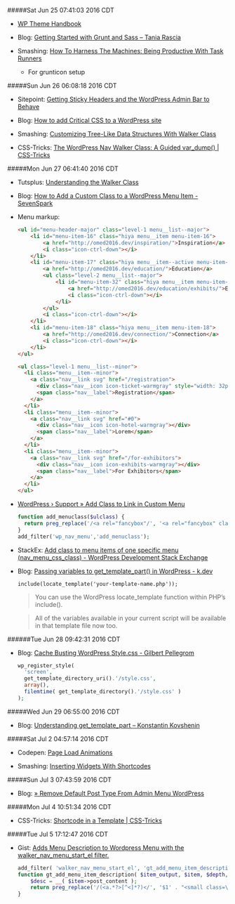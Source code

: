 #####Sat Jun 25 07:41:03 2016 CDT
* [WP Theme Handbook](https://developer.wordpress.org/themes/)

* Blog: [Getting Started with Grunt and Sass – Tania Rascia](https://www.taniarascia.com/getting-started-with-grunt-and-sass/)

* Smashing: [How To Harness The Machines: Being Productive With Task Runners](https://www.smashingmagazine.com/2016/06/harness-machines-productive-task-runners/)
    * For grunticon setup

#####Sun Jun 26 06:08:18 2016 CDT
* Sitepoint: [Getting Sticky Headers and the WordPress Admin Bar to Behave](https://www.sitepoint.com/getting-sticky-headers-wordpress-admin-bar-behave/)

* Blog: [How to add Critical CSS to a WordPress site](https://aarontgrogg.com/blog/2016/01/13/how-to-add-critical-css-to-a-wordpress-site/)

* Smashing: [Customizing Tree-Like Data Structures With Walker Class](https://www.smashingmagazine.com/2015/10/customize-tree-like-data-structures-wordpress-walker-class/)

* CSS-Tricks: [The WordPress Nav Walker Class: A Guided var_dump() | CSS-Tricks](https://css-tricks.com/the-wordpress-nav-walker-class-a-guided-var_dump/)

#####Mon Jun 27 06:41:40 2016 CDT
* Tutsplus: [Understanding the Walker Class](http://code.tutsplus.com/tutorials/understanding-the-walker-class--wp-25401)

* Blog: [How to Add a Custom Class to a WordPress Menu Item - SevenSpark](http://sevenspark.com/how-to/how-to-add-a-custom-class-to-a-wordpress-menu-item)

* Menu markup:
    ```html
    <ul id="menu-header-major" class="level-1 menu__list--major">
        <li id="menu-item-16" class="hiya menu__item menu-item-16">
            <a href="http://omed2016.dev/inspiration/">Inspiration</a>
            <i class="icon-ctrl-down"></i>
        </li>
        <li id="menu-item-17" class="hiya menu__item--active menu-item-17">
            <a href="http://omed2016.dev/education/">Education</a>
            <ul class="level-2 menu__list--major">
                <li id="menu-item-32" class="hiya menu__item menu-item-32">
                    <a href="http://omed2016.dev/education/exhibits/">Exhibits</a>
                    <i class="icon-ctrl-down"></i>
                </li>
            </ul>
            <i class="icon-ctrl-down"></i>
        </li>
        <li id="menu-item-18" class="hiya menu__item menu-item-18">
            <a href="http://omed2016.dev/connection/">Connection</a>
            <i class="icon-ctrl-down"></i>
        </li>
    </ul>
    
    <ul class="level-1 menu__list--minor">
      <li class="menu__item--minor">
        <a class="nav__link svg" href="/registration">
          <div class="nav__icon icon-ticket-warmgray" style="width: 32px;"></div>
          <span class="nav__label">Registration</span>
        </a>
      </li>
      <li class="menu__item--minor">
        <a class="nav__link svg" href="#0">
          <div class="nav__icon icon-hotel-warmgray"></div>
          <span class="nav__label">Lorem</span>
        </a>
      </li>
      <li class="menu__item--minor">
        <a class="nav__link svg" href="/for-exhibitors">
          <div class="nav__icon icon-exhibits-warmgray"></div>
          <span class="nav__label">For Exhibitors</span>
        </a>
      </li>
    </ul>
    ```

* [WordPress › Support » Add Class to Link in Custom Menu](https://wordpress.org/support/topic/add-class-to-link-in-custom-menu)

    ```php
    function add_menuclass($ulclass) {
      return preg_replace('/<a rel="fancybox"/', '<a rel="fancybox" class="fancybox"', $ulclass, 1);
    }
    add_filter('wp_nav_menu','add_menuclass');
    ```

* StackEx: [Add class to menu items of one specific menu (nav_menu_css_class) - WordPress Development Stack Exchange](http://wordpress.stackexchange.com/questions/90649/add-class-to-menu-items-of-one-specific-menu-nav-menu-css-class)


* Blog: [Passing variables to get_template_part() in WordPress - k.dev](http://keithdevon.com/passing-variables-to-get_template_part-in-wordpress/)

    ```
    include(locate_template('your-template-name.php'));
    ```
    > You can use the WordPress locate_template function within PHP’s include(). 

    > All of the variables available in your current script will be available in that template file now too.

######Tue Jun 28 09:42:31 2016 CDT

* Blog: [Cache Busting WordPress Style.css - Gilbert Pellegrom](https://gilbert.pellegrom.me/cache-busting-wordpress-style-css/)
    ```php
    wp_register_style( 
      'screen', 
      get_template_directory_uri().'/style.css', 
      array(), 
      filemtime( get_template_directory().'/style.css' ) 
    );
    ```

#####Wed Jun 29 06:55:00 2016 CDT
* Blog: [Understanding get_template_part – Konstantin Kovshenin](https://kovshenin.com/2013/get_template_part/)

#####Sat Jul  2 04:57:14 2016 CDT
* Codepen: [Page Load Animations](http://codepen.io/brendeng/pen/sDjIC)

* Smashing: [Inserting Widgets With Shortcodes](https://www.smashingmagazine.com/2012/12/inserting-widgets-with-shortcodes/)

#####Sun Jul  3 07:43:59 2016 CDT
* Blog: [» Remove Default Post Type From Admin Menu WordPress](http://www.techjunkie.com/remove-default-post-type-from-admin-menu-wordpress/)

#####Mon Jul  4 10:51:34 2016 CDT
* CSS-Tricks: [Shortcode in a Template | CSS-Tricks](https://css-tricks.com/snippets/wordpress/shortcode-in-a-template/)

#####Tue Jul  5 17:12:47 2016 CDT
  * Gist: [Adds Menu Description to Wordpress Menu with the walker_nav_menu_start_el filter.](https://gist.github.com/christophercochran/2844529)
    ```php
    add_filter( 'walker_nav_menu_start_el', 'gt_add_menu_item_description', 10, 4); 
    function gt_add_menu_item_description( $item_output, $item, $depth, $args ) {
        $desc = __( $item->post_content ); 
        return preg_replace('/(<a.*?>[^<]*?)</', '$1' . "<small class=\"nav-desc\">{$desc}</small><", $item_output); 
    }
    ```
